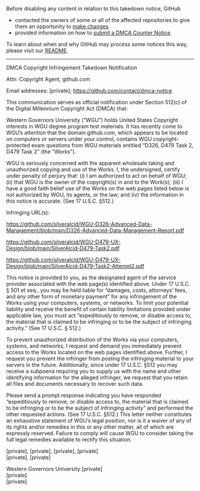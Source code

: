 Before disabling any content in relation to this takedown notice, GitHub
- contacted the owners of some or all of the affected repositories to give them an opportunity to [make changes](https://docs.github.com/en/github/site-policy/dmca-takedown-policy#a-how-does-this-actually-work).
- provided information on how to [submit a DMCA Counter Notice](https://docs.github.com/en/articles/guide-to-submitting-a-dmca-counter-notice).

To learn about when and why GitHub may process some notices this way, please visit our [README](https://github.com/github/dmca/blob/master/README.md#anatomy-of-a-takedown-notice).

---

DMCA Copyright Infringement Takedown Notification

Attn: Copyright Agent, github.com

Email addresses: [private]; https://github.com/contact/dmca-notice

This communication serves as official notification under Section 512(c) of the Digital Millennium Copyright Act (DMCA) that:

Western Governors University (“WGU”) holds United States Copyright interests in WGU degree program test materials.  It has recently come to WGU’s attention that the domain github.com, which appears to be located on computers or servers under your control, contains WGU copyright-protected exam questions from WGU materials entitled “D326, D479 Task 2, D479 Task 2” (the "Works").  

WGU is seriously concerned with the apparent wholesale taking and unauthorized copying and use of the Works.  I, the undersigned, certify under penalty of perjury that: (i) I am authorized to act on behalf of WGU; (ii) that WGU is the owner of the copyright(s) in and to the Work(s); (iii) I have a good faith belief use of the Works on the web pages listed below is not authorized by WGU, its agents, or the law; and (iv) the information in this notice is accurate. (See 17 U.S.C. §512.)

Infringing URL(s):

https://github.com/silveralcid/WGU-D326-Advanced-Data-Management/blob/main/D326-Advanced-Data-Management-Report.pdf

https://github.com/silveralcid/WGU-D479-UX-Design/blob/main/SilverAlcid-D479-Task2.pdf

https://github.com/silveralcid/WGU-D479-UX-Design/blob/main/SilverAlcid-D479-Task2-Attempt2.pdf

This notice is provided to you, as the designated agent of the service provider associated with the web page(s) identified above.  Under 17 U.S.C. § 501 et seq., you may be held liable for “damages, costs, attorneys’ fees, and any other form of monetary payment” for any infringement of the Works using your computers, systems, or networks.  To limit your potential liability and receive the benefit of certain liability limitations provided under applicable law, you must act “expeditiously to remove, or disable access to, the material that is claimed to be infringing or to be the subject of infringing activity.”  (See 17 U.S.C. § 512.)  

To prevent unauthorized distribution of the Works via your computers, systems, and networks, I request and demand you immediately prevent access to the Works located on the web pages identified above.  Further, I request you prevent the infringer from posting the infringing material to your servers in the future.  Additionally, since under 17 U.S.C. §512 you may receive a subpoena requiring you to supply us with the name and other identifying information for the alleged infringer, we request that you retain all files and documents necessary to recover such data. 

Please send a prompt response indicating you have responded “expeditiously to remove, or disable access to, the material that is claimed to be infringing or to be the subject of infringing activity” and performed the other requested actions.  (See 17 U.S.C. §512.)  This letter neither constitutes an exhaustive statement of WGU’s legal position, nor is it a waiver of any of its rights and/or remedies in this or any other matter, all of which are expressly reserved.  Failure to comply will cause WGU to consider taking the full legal remedies available to rectify this situation. 

[private], [private], [private], [private]  
[private], [private]  

Western Governors University
[private]  
[private]  
[private]  
